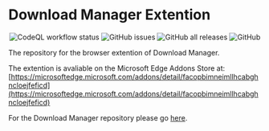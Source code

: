 # Download Manager Extention

<p align="center">
<img alt="CodeQL workflow status" src="https://img.shields.io/github/actions/workflow/status/Download-Manager-Community/Download-Manager/codeql-analysis.yml?branch=master&event=push">
<img alt="GitHub issues" src="https://img.shields.io/github/issues/Download-Manager-Community/Download-Manager-Extention">
<img alt="GitHub all releases" src="https://img.shields.io/github/downloads/Soniczac7/Download-Manager/total"> 
<img alt="GitHub" src="https://img.shields.io/github/license/Soniczac7/Download-Manager">
</p>

The repository for the browser extention of Download Manager.

The extention is avaliable on the Microsoft Edge Addons Store at: [https://microsoftedge.microsoft.com/addons/detail/facopbimneimllhcabghncloejfeficd](https://microsoftedge.microsoft.com/addons/detail/facopbimneimllhcabghncloejfeficd)

For the Download Manager repository please go [here](https://github.com/Download-Manager-Community/Download-Manager).
